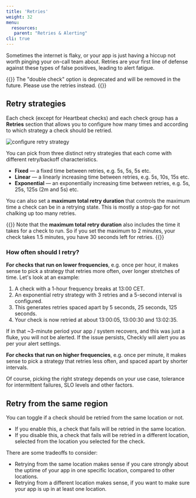 ```yaml
---
title: 'Retries'
weight: 32
menu:
  resources:
   parent: "Retries & Alerting"
cli: true
---
```


Sometimes the internet is flaky, or your app is just having a hiccup not worth pinging your on-call team about. Retries 
are your first line of defense against these types of false positives, leading to alert fatigue.

{{<warning>}}
The "double check" option is deprecated and will be removed in the future. Please use the retries instead.
{{</warning>}}


## Retry strategies

Each check (except for Heartbeat checks) and each check group has a **Retries** section that allows you to configure how many times
and according to which strategy a check should be retried.

![configure retry strategy](/docs/images/alerting/retries.png)

You can pick from three distinct retry strategies that each come with different retry/backoff characteristics.

- **Fixed** — a fixed time between retries, e.g. 5s, 5s, 5s etc.
- **Linear** — a linearly increasing time between retries, e.g. 5s, 10s, 15s etc.
- **Exponential** — an exponentially increasing time between retries, e.g. 5s, 25s, 125s (2m and 5s)  etc. 

You can also set a **maximum total retry duration** that controls the maximum time a check can be in a retrying state. 
This is mostly a stop-gap for not chalking up too many retries.

{{<info >}}
Note that the **maximum total retry duration** also includes the time it takes for a check to run. So if you set the maximum to 2 minutes,
your check takes 1.5 minutes, you have 30 seconds left for retries.
{{</info >}}

### How often should I retry?

**For checks that run on lower frequencies**, e.g. once per hour, it makes sense to pick a strategy that retries more often,
over longer stretches of time. Let's look at an example:

1. A check with a 1-hour frequency breaks at 13:00 CET.
2. An exponential retry strategy with 3 retries and a 5-second interval is configured.
3. This generates retries spaced apart by 5 seconds, 25 seconds, 125 seconds.
4. Your check is now retried at about 13:00:05, 13:00:30 and 13:02:35. 

If in that ~3-minute period your app / system recovers, and this was just a fluke, you will not be alerted. If the issue persists,
Checkly will alert you as per your alert settings.

**For checks that run on higher frequencies**, e.g. once per minute, it makes sense to pick a strategy that retries less often,
and spaced apart by shorter intervals.

Of course, picking the right strategy depends on your use case, tolerance for intermittent failures, SLO levels and other factors.

## Retry from the same region

You can toggle if a check should be retried from the same location or not. 

- If you enable this, a check that fails will be retried in the same location. 
- If you disable this, a check that fails will be retried in a different location, selected from the location you selected for the check.

There are some tradeoffs to consider:

- Retrying from the same location makes sense if you care strongly about the uptime of your app in one specific location, compared to other locations.
- Retrying from a different location makes sense, if you want to make sure your app is up in at least one location. 
